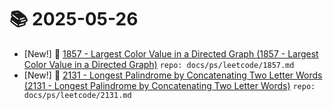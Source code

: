 # 📚 2025-05-26
- [New!] 📗 [1857 - Largest Color Value in a Directed Graph (1857 - Largest Color Value in a Directed Graph)](https://til.qriosity.dev/featured/ps/leetcode/1857) `repo: docs/ps/leetcode/1857.md`
- [New!] 📗 [2131 - Longest Palindrome by Concatenating Two Letter Words (2131 - Longest Palindrome by Concatenating Two Letter Words)](https://til.qriosity.dev/featured/ps/leetcode/2131) `repo: docs/ps/leetcode/2131.md`
